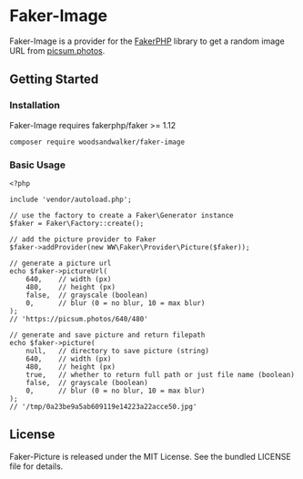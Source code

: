 # Faker-Image
Faker-Image is a provider for the [FakerPHP](https://github.com/FakerPHP/Faker) library to get a random image URL from [picsum.photos](https://picsum.photos).

## Getting Started

### Installation
Faker-Image requires fakerphp/faker >= 1.12

    composer require woodsandwalker/faker-image

### Basic Usage

    <?php
    
    include 'vendor/autoload.php';
    
    // use the factory to create a Faker\Generator instance
    $faker = Faker\Factory::create();
    
    // add the picture provider to Faker
    $faker->addProvider(new WW\Faker\Provider\Picture($faker));
    
    // generate a picture url
    echo $faker->pictureUrl(
	    640,	// width (px)
	    480,	// height (px)
	    false,	// grayscale (boolean)
	    0,		// blur (0 = no blur, 10 = max blur)
    );
    // 'https://picsum.photos/640/480'
    
    // generate and save picture and return filepath
    echo $faker->picture(
	    null,	// directory to save picture (string)
	    640,	// width (px)
	    480,	// height (px)
	    true,	// whether to return full path or just file name (boolean)
	    false,	// grayscale (boolean)
	    0,		// blur (0 = no blur, 10 = max blur)
    );
    // '/tmp/0a23be9a5ab609119e14223a22acce50.jpg'

## License
Faker-Picture is released under the MIT License. See the bundled LICENSE file for details.